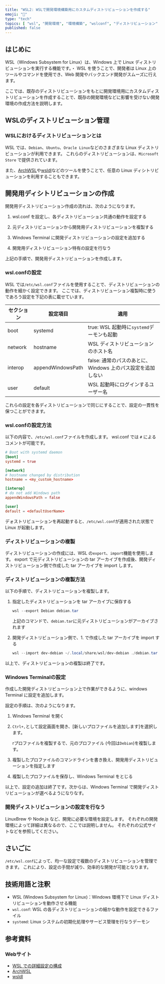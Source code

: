 ```yaml
---
title: "WSL2: WSLで開発環境構築用にカスタムディストリビューションを作成する"
emoji: "🐧"
type: "tech"
topics: [ "wsl", "開発環境", "環境構築", "wslconf", "ディストリビューション" ]
published: false
---
```


## はじめに

WSL（Windows Subsystem for Linux）は、Windows 上で Linux ディストリビューションを実行する機能です。・
WSL を使うことで、開発者は Linux 上のツールやコマンドを使用でき、Web 開発やバックエンド開発がスムーズに行えます。

ここでは、既存のディストリビューションをもとに開発環境用にカスタムディストリビューションを作成することで、既存の開発環境などに影響を受けない開発環境の作成方法を説明します。

## WSLのディストリビューション管理

### WSLにおけるディストリビューションとは

WSL では、`Debian`、`Ubuntu`、`Oracle Linux`などのさまざまな Linux ディストリビューションが利用できます。
これらのディストリビューションは、`Microsoft Store` で提供されています。

また、[ArchWSL](https://github.com/yuk7/ArchWSL)や[wsldl](https://github.com/yuk7/wsldl)などのツールを使うことで、任意の Linux ディシトリビューションを利用することもできます。

## 開発用ディシトリビューションの作成

開発用ディストリビューション作成の流れは、次のようになります。

1. wsl.conf を設定し、各ディストリビューション共通の動作を設定する

2. 元ディストリビューションから開発用ディストリビューションを複製する

3.  Windows Terminal に開発ディストリビューションの設定を追加する

4.  開発用ディストリビューション特有の設定を行なう 

上記の手順で、開発用ディストリビューションを作成します。

### wsl.confの設定

WSL では`/etc/wsl.conf`ファイルを使用することで、ディストリビューションの動作を細かく設定できます。
ここでは、ディストリビューション複製時に使うであろう設定を下記の表に載せています。

| セクション | 設定項目 | 適用 |
| --- | --- | --- |
| boot | systemd | true: WSL 起動時に`systemd`デーモンも起動 |
| network | hostname | WSL ディストリビューションのホスト名 |
| interop | appendWindowsPath | false: 通常のパスのあとに、Windows 上のパス設定を追加しない |
| user | default | WSL 起動時にログインするユーザー名 |

これらの設定を各ディストリビューションで同じにすることで、設定の一貫性を保つことができます。

### wsl.confの設定方法

以下の内容で、`/etc/wsl.conf`ファイルを作成します。
wsl.conf では `#` によるコメントが可能です。

``` :wsl.conf
# Boot with systemd daemon 
[boot]
systemd = true

[network]
# hostname changed by distribution
hostname = <my_custom_hostname>

[interop]
# do not add Windows path
appendWindowsPath = false

[user]
default = <defaultUserName>

```

デォストリビューションを再起動すると、`/etc/wsl.conf`が適用された状態で Linux が起動します。

### ディストリビューションの複製

ディストリビューションの作成には、WSL の`export`、`import`機能を使用します。
export で元ディストリビューションの tar アーカイブを作成後、開発ディストリビューション側で作成した tar アーカイブを import します。

### ディストリビューションの複製方法

以下の手順で、ディストリビューションを複製します。

1. 指定したディストリビューションを tar アーカイブに保存する
  
   ``` powershell
   wsl --export Debian debian.tar
   ```
   上記のコマンドで、`debian.tar`に元ディストリビューションがアーカイブされます
  

2. 開発ディストリビューション側で、1. で作成した tar アーカイブを import する
   
   ``` powershell
   wsl --import dev-debian ~/.local/share/wsl/dev-debian ./debian.tar
   ```

以上で、ディストリビューションの複製は終了です。

### Windows Terminalの設定

作成した開発ディストリビューション上で作業ができるように、windows Terminal に設定を追加します。

設定の手順は、次のようになります。

1. Windows Terminal を開く
2. `Ctrl+,`として設定画面を開き、[新しいプロファイルを追加します]を選択します。

   rプロファイルを複製するで、元のプロファイル (今回は`Debian`)を複製します。

3. 複製したプロファイルのコマンドラインを書き換え、開発用ディストリビューションを指定します

4. 複製したプロファイルを保存し、Windows Terminal をとじる

以上で、設定の追加は終了です。次からは、Windows Terminal で開発ディストリビューションが選べるようになりなす。

### 開発ディストリビューションの設定を行なう

LinuxBrew や Node.js など、開発に必要な環境を設定します。
それぞれの開発環境によって詳細は異なるので、ここでは説明しません。
それぞれの公式サイトなどを参照してください。

## さいごに

`/etc/wsl.conf`によって、均一な設定で複数のディストリビューションを管理できます。
これにより、設定の手間が減り、効率的な開発が可能となります。

## 技術用語と注釈

- WSL (Windows Subsystem for Linux)：Windows 環境下で Linux ディストリビューションを動作させる機能
- `wsl.conf`: WSL の各ディストリビューションの細かな動作を設定できるファイル
- `systemd`: Linux システムの初期化処理やサービス管理を行なうデーモン

## 参考資料

### Webサイト

- [WSL での詳細設定の構成](https://learn.microsoft.com/ja-jp/windows/wsl/wsl-config)
- [ArchWSL](https://github.com/yuk7/ArchWSL)
- [wsldl](https://github.com/yuk7/wsldl)
